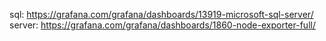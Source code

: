 sql: https://grafana.com/grafana/dashboards/13919-microsoft-sql-server/
server: https://grafana.com/grafana/dashboards/1860-node-exporter-full/